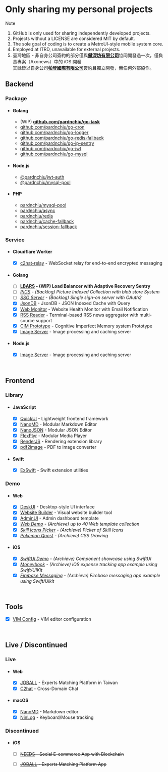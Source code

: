 # Only sharing my personal projects
> [!Note]
> 1. GitHub is only used for sharing independently developed projects.
> 2. Projects without a LICENSE are considered MIT by default.
> 3. The sole goal of coding is to create a MetroUI-style mobile system core.
> 4. Employed at ITRD, unavailable for external projects.
> 5. 臺灣地區 - 非自身公司簽約的部分僅與[**鍵深坊有限公司**](https://findbiz.nat.gov.tw/fts/query/QueryBar/queryInit.do?banNo=00248098)協同開發過一次，僅負責專案（Axonews）中的 iOS 開發<br>
>   其餘皆以自身公司[**帕登國際有限公司**](https://findbiz.nat.gov.tw/fts/query/QueryBar/queryInit.do?banNo=24924502)簽約且獨立開發，無任何外部協作。

## Backend
### Package
- #### Golang
  - (WIP) **[github.com/pardnchiu/go-task](https://github.com/pardnchiu/go-task)**
  - [github.com/pardnchiu/go-cron](https://pkg.go.dev/github.com/pardnchiu/go-cron)
  - [github.com/pardnchiu/go-logger](https://pkg.go.dev/github.com/pardnchiu/go-logger)
  - [github.com/pardnchiu/go-redis-fallback](https://pkg.go.dev/github.com/pardnchiu/go-redis-fallback)
  - [github.com/pardnchiu/go-ip-sentry](https://pkg.go.dev/github.com/pardnchiu/go-ip-sentry)
  - [github.com/pardnchiu/go-jwt](https://pkg.go.dev/github.com/pardnchiu/go-jwt)
  - [github.com/pardnchiu/go-mysql](https://pkg.go.dev/github.com/pardnchiu/go-mysql)
- #### Node.js 
  - [@pardnchiu/jwt-auth](https://www.npmjs.com/package/@pardnchiu/jwt-auth)
  - [@pardnchiu/mysql-pool](https://www.npmjs.com/package/@pardnchiu/mysql-pool)
- #### PHP
  - [pardnchiu/mysql-pool](https://packagist.org/packages/pardnchiu/mysql-pool)
  - [pardnchiu/async](https://packagist.org/packages/pardnchiu/async)
  - [pardnchiu/redis](https://packagist.org/packages/pardnchiu/redis)
  - [pardnchiu/cache-fallback](https://packagist.org/packages/pardnchiu/cache-fallback)
  - [pardnchiu/session-fallback](https://packagist.org/packages/pardnchiu/session-fallback)
### Service
- #### Cloudflare Worker
  - [x] [c2hat-relay](https://github.com/pardnchiu/c2hat-relay) - WebSocket relay for end-to-end encrypted messaging
- #### Golang
  - [ ] **[LBARS](https://github.com/pardnchiu/go-load-balance) - (WIP) Load Balancer with Adaptive Recovery Sentry**
  - [ ] *[PICS](https://github.com/pardnchiu/PICS) - (Backlog) Picture Indexed Collection with blob store System*
  - [ ] *[SSO Server](https://github.com/pardnchiu/demo-go-sso-server) - (Backlog) Single sign-on server with OAuth2*
  - [x] [JsonDB](https://github.com/pardnchiu/JsonDB) - JsonDB - JSON Indexed Cache with Query
  - [x] [Web Monitor](https://github.com/pardnchiu/web-monitor) - Website Health Monitor with Email Notification
  - [x] [RSS Reader](https://github.com/pardnchiu/rss-reader) - Terminal-based RSS news aggregator with multi-source support
  - [x] [CIM Prototype](https://github.com/pardnchiu/cim-prototype) - Cognitive Imperfect Memory system Prototype
  - [x] [Image Server](https://github.com/pardnchiu/demo-go-image-server) -  Image processing and caching server
- #### Node.js
  - [x] [Image Server](https://github.com/pardnchiu/demo-node-image-server) -  Image processing and caching server

<br>

## Frontend
### Library
- #### JavaScript
  - [x] [QuickUI](https://quickui.pardn.io) - Lightweight frontend framework
  - [x] [NanoMD](https://nanomd.pardn.io) - Modular Markdown Editor
  - [x] [NanoJSON](https://nanojson.pardn.io) - Modular JSON Editor
  - [x] [FlexPlyr](https://flexplyr.pardn.io) - Modular Media Player
  - [x] [RenderJS](https://renderjs.pardn.io) - Rendering extension library
  - [x] [pdf2image](https://pardn.io/pdf2image) - PDF to image converter
- #### Swift
  - [x] [ExSwift](https://github.com/pardnchiu/ExSwift) - Swift extension utilities
### Demo
- #### Web
  - [x] [DeskUI](https://github.com/pardnltd/DeskUI) - Desktop-style UI interface
  - [x] [Website Builder](https://github.com/pardnltd/website-builder) - Visual website builder tool
  - [x] [AdminUI](https://github.com/pardnltd/adminui) - Admin dashboard template
  - [x] *[Web Demo](https://pardn.io/web-template) - (Archieve) up to 40 Web template collection*
  - [x] *[Skill Icons Picker](https://pardnchiu.github.io/SkilliconsPicker/) - (Archieve) Picker of Skill Icons*
  - [x] *[Pokemon Quest](https://github.com/pardnchiu/css-pokemon-quest) - (Archieve) CSS Drawing*
- #### iOS
  - [x] *[SwiftUI Demo](https://github.com/pardnchiu/demo-swiftui) - (Archieve) Component showcase using SwiftUI*
  - [x] *[Moneybook](https://github.com/pardnchiu/swift-moneybook) - (Archieve) iOS expense tracking app example using Swift/UIKit*
  - [x] *[Firebase Messaging](https://github.com/pardnchiu/swift-firebase-messaging) - (Archieve) Firebase messaging app example using Swift/Uikit*

<br>

## Tools
- [x] [VIM Config](https://github.com/pardnchiu/vim-config) - VIM editor configuration

<br>

## Live / Discontinued

### Live
- #### Web
  - [x] [JOBALL](https://joball.tw) - Experts Matching Platform in Taiwan
  - [x] [C2hat](https://chromewebstore.google.com/detail/c2hat-cross-domain-chat/chngimmfgmkpninihhljpidnieocmhdn) - Cross-Domain Chat
- #### macOS
  - [x] [NanoMD](https://apps.apple.com/us/app/nanomd-markdown-%E7%B7%A8%E8%BC%AF%E5%99%A8/id6740427920) - Markdown editor
  - [x] [NinLog](https://apps.apple.com/tw/app/ninlog-%E9%8D%B5%E7%9B%A4%E6%BB%91%E9%BC%A0%E8%BF%BD%E8%B9%A4/id6741706238) - Keyboard/Mouse tracking
### Discontinued
- #### iOS
  - [ ] <s>[NEEDS](https://appadvice.com/app/e9-96-8b-e7-ae-b1/1460355322.amp) - Social E-commerce App with Blockchain</s>
  - [ ] <s>[JOBALL](https://appadvice.com/app/joball-e6-8e-a5-e6-b4-bd/1272878907.amp) - Experts Matching Platform App</s>

